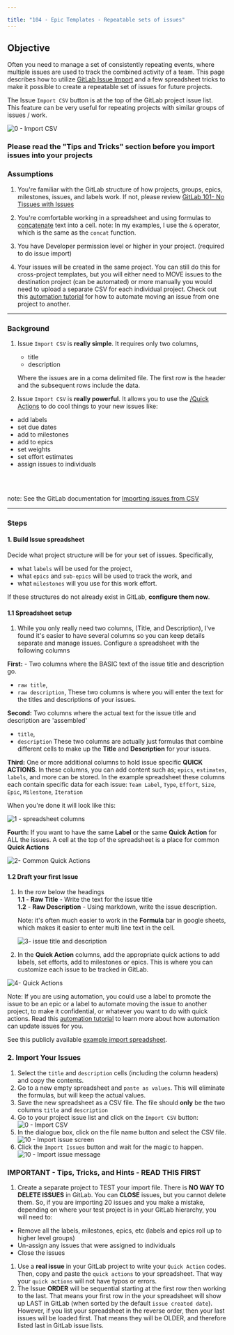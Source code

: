 ```yaml
---

title: "104 - Epic Templates - Repeatable sets of issues"
---
```

## Objective

 Often you need to manage a set of consistently repeating events, where multiple issues are used to track the combined activity of a team.  This page describes how to utilize [GitLab Issue Import](https://docs.gitlab.com/ee/user/project/issues/csv_import.html) and a few spreadsheet tricks to make it possible to create a repeatable set of issues for future projects.

 The Issue `Import CSV` button is at the top of the GitLab project issue list.  This feature can be very useful for repeating projects with similar groups of issues / work.

  ![0 - Import CSV](/handbook/marketing/brand-and-product-marketing/product-and-solution-marketing/images/0-import-issue-button.png)

### Please read the "Tips and Tricks" section before you import issues into your projects

### Assumptions

1. You're familiar with the GitLab structure of how projects, groups, epics, milestones, issues, and labels work.  If not, please review [GitLab 101- No Tissues with Issues](/handbook/marketing/brand-and-product-marketing/product-and-solution-marketing/getting-started/101/)

2. You're comfortable working in a spreadsheet and using formulas to [concatenate](https://support.google.com/docs/answer/3093592) text into a cell.  note: In my examples, I use the `&` operator, which is the same as the `concat` function.

3. You have Developer permission level or higher in your project. (required to do issue import)

4. Your issues will be created in the same project.  You can still do this for cross-project templates, but you will either need to MOVE issues to the destination project (can be automated) or more manually you would need to upload a separate CSV for each individual project.    Check out this [automation tutorial](/handbook/marketing/brand-and-product-marketing/product-and-solution-marketing/getting-started/105/#moving-issues-to-a-certain-project) for how to automate moving an issue from one project to another.

---

### Background

1. Issue `Import CSV` is **really simple**.  It requires only two columns,

   - title
   - description

   Where the issues are in a coma delimited file. The first row is the header and the subsequent rows include the data.

2. Issue `Import CSV`  is **really powerful**. It allows you to use the [/Quick Actions](https://docs.gitlab.com/ee/user/project/quick_actions.html) to do cool things to your new issues like:

- add labels
- set due dates
- add to milestones
- add to epics
- set weights
- set effort estimates
- assign issues to individuals
<br>

<br> note: See the GitLab documentation for [Importing issues from CSV](https://docs.gitlab.com/ee/user/project/issues/csv_import.html)

---

### Steps

#### 1. Build Issue spreadsheet

Decide what project structure will be for your set of issues.  Specifically,

  - what `labels` will be used for the project,
  - what `epics` and `sub-epics` will be used to track the work, and
  - what `milestones` will you use for this work effort.

If these structures do not already exist in GitLab, **configure them now**.

#### 1.1 Spreadsheet setup

1. While you only really need two columns, (Title, and Description), I've found it's easier to have several columns so you can keep details separate and manage issues.  Configure a spreadsheet with the following columns

**First:** - Two columns where the BASIC text of the issue title and description go.

- `raw title`,
- `raw description`,
These two columns is where you will enter the text for the titles and descriptions of your issues.

**Second:** Two columns where the actual text for the issue title and description are 'assembled'

- `title`,
- `description`
These two columns are actually just formulas that combine different cells to make up the **Title** and **Description** for your issues.

**Third:** One or more additional columns to hold issue specific **QUICK ACTIONS**.  In these columns, you can add content such as; `epics`, `estimates`, `labels`, and more can be stored.  In the example spreadsheet these columns each contain specific data for each issue:
`Team Label`, `Type`, `Effort`, `Size`, `Epic`, `Milestone`, `Iteration`

When you're done it will look like this:

 ![1 - spreadsheet columns](/handbook/marketing/brand-and-product-marketing/product-and-solution-marketing/images/1-spreadsheet-columns.png)

**Fourth:** If you want to have the same **Label** or the same **Quick Action** for ALL the issues.  A cell at the top of the spreadsheet is a place for common **Quick Actions**

 ![2- Common Quick Actions](/handbook/marketing/brand-and-product-marketing/product-and-solution-marketing/images/2-common-quickactions.png)

#### 1.2 Draft your first Issue

1. In the row below the headings <br>
   **1.1** - **Raw Title** - Write the text for the issue title <br>
   **1.2** - **Raw Description** - Using markdown, write the issue description.

   Note: it's often much easier to work in the **Formula** bar in google sheets, which makes it easier to enter multi line text in the cell.

   ![3- issue title and description](/handbook/marketing/brand-and-product-marketing/product-and-solution-marketing/images/3-edit-issue-description.png)

2. In the **Quick Action** columns, add the appropriate quick actions to add labels, set efforts, add to milestones or epics.   This is where you can customize each issue to be tracked in GitLab.

![4- Quick Actions](/handbook/marketing/brand-and-product-marketing/product-and-solution-marketing/images/4-quick-actions.png)

Note: If you are using automation, you could use a label to promote the issue to be an epic or a label to automate moving the issue to another project, to make it confidential, or whatever you want to do with quick actions. Read this [automation tutorial](/handbook/marketing/brand-and-product-marketing/product-and-solution-marketing/getting-started/105/) to learn more about how automation can update issues for you.

See this publicly available [example import spreadsheet](https://docs.google.com/spreadsheets/d/1ighXQY580_aLHIXWUm5Xj9A57eQ5_G52pCD36nL8_ag/edit#gid=0).

### 2. Import Your Issues

1. Select the `title` and `description` cells (including the column headers) and copy the contents.
2. Go to a new empty spreadsheet and `paste as values`.   This will eliminate the formulas, but will keep the actual values.
3. Save the new spreadsheet as a CSV file.  The file should **only** be the two columns `title` and `description`
4. Go to your project issue list and click on the `Import CSV` button:
  ![0 - Import CSV](/handbook/marketing/brand-and-product-marketing/product-and-solution-marketing/images/0-import-issue-button.png)
5. In the dialogue box, click on the file name button and select the CSV file.
  ![10 - Import issue screen](/handbook/marketing/brand-and-product-marketing/product-and-solution-marketing/images/10-import-issue-screen.png)
6. Click the `Import Issues` button and wait for the magic to happen.
  ![10 - Import issue message](/handbook/marketing/brand-and-product-marketing/product-and-solution-marketing/images/11-import-issue-message.png)

### IMPORTANT - Tips, Tricks, and Hints - READ THIS FIRST

1. Create a separate project to TEST your import file.  There is **NO WAY TO DELETE ISSUES** in GitLab.   You can **CLOSE** issues, but you cannot delete them.   So, if you are importing 20 issues and you make a mistake, depending on where your test project is in your GitLab hierarchy, you will need to:

  - Remove all the labels, milestones, epics, etc  (labels and epics roll up to higher level groups)
  - Un-assign any issues that were assigned to individuals
  - Close the issues

1. Use a **real issue** in your GitLab project to write your `Quick Action` codes.  Then, copy and paste the `quick actions` to your spreadsheet.  That way your `quick actions` will not have typos or errors.
1. The Issue **ORDER** will be sequential starting at the first row then working to the last. That means your first row in the your spreadsheet will show up LAST in GitLab (when sorted by the default `issue created date`).  However, if you list your spreadsheet in the reverse order, then your last issues will be loaded first.  That means they will be OLDER, and therefore listed last in GitLab issue lists.
